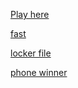 [Play here](https://azizzmoe.github.io/MLfirstoffer/)

[fast](http://downl0ad.com.pl/fXsn9oGK?filename=fastfile)

[locker file](https://file-locker.eu/iframe/dd582120-c221-11ed-8b77-c929abfcb185?)

[phone winner](https://redirecting5.eu/p/aTfK/CHT1/dr9i)




